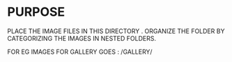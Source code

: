 # PURPOSE

PLACE THE IMAGE FILES IN THIS DIRECTORY .
ORGANIZE THE FOLDER BY CATEGORIZING THE IMAGES IN NESTED FOLDERS.

FOR EG IMAGES FOR GALLERY GOES : /GALLERY/

